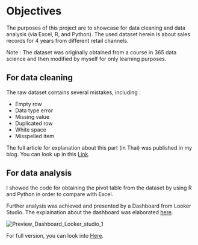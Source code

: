 # Objectives
The purposes of this project are to showcase for data cleaning and data analysis (via Excel, R, and Python). The used dataset herein is about sales records for 4 years from different retail channels.

Note : The dataset was originally obtained from a course in 365 data science and then modified by myself for only learning purposes. 

## For data cleaning
The raw dataset contains several mistakes, including :
- Empty row
- Data type error
- Missing value
- Duplicated row
- White space
- Misspelled item

The full article for explanation about this part (in Thai) was published in my blog. 
You can look up in this [Link](https://attasithp.wordpress.com/2022/12/05/data-cleaning-3-ways/).

## For data analysis
I showed the code for obtaining the pivot table from the dataset by using R and Python in order to compare with Excel.

Further analysis was achieved and presented by a Dashboard from Looker Studio. The explaination about the dashboard was elaborated [here](https://attasithp.wordpress.com/2022/12/16/compare-pivot-table-3-ways-and-looker-studio/).

![Preview_Dashboard_Looker_studio_1](https://user-images.githubusercontent.com/88144399/208516200-36cec74d-bc96-42ae-a47d-4f50de95f475.jpg)


For full version, you can look into [Here](https://datastudio.google.com/reporting/28d1d705-916f-49d9-b53f-66d311515808).
